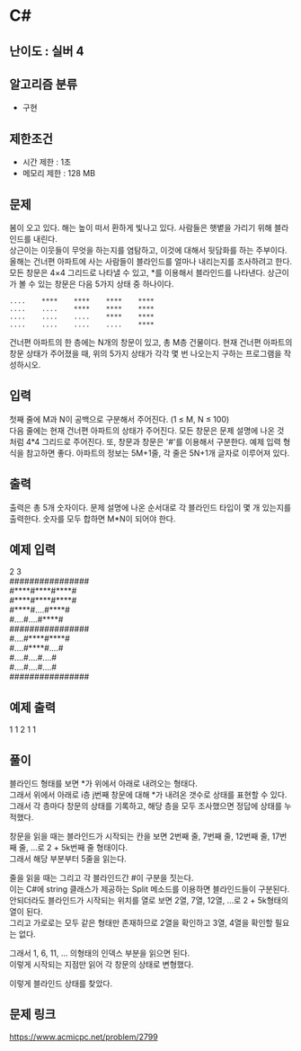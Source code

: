 # C#

## 난이도 : 실버 4

## 알고리즘 분류
  - 구현

## 제한조건
  - 시간 제한 : 1초
  - 메모리 제한 : 128 MB

## 문제
봄이 오고 있다. 해는 높이 떠서 환하게 빛나고 있다. 사람들은 햇볕을 가리기 위해 블라인드를 내린다.<br/>
상근이는 이웃들이 무엇을 하는지를 염탐하고, 이것에 대해서 뒷담화를 하는 주부이다. 올해는 건너편 아파트에 사는 사람들이 블라인드를 얼마나 내리는지를 조사하려고 한다.<br/>
모든 창문은 4×4 그리드로 나타낼 수 있고, *를 이용해서 블라인드를 나타낸다. 상근이가 볼 수 있는 창문은 다음 5가지 상태 중 하나이다.<br/>


	....	****	****	****	****
	....	....	****	****	****
	....	....	....	****	****
	....	....	....	....	****


건너편 아파트의 한 층에는 N개의 창문이 있고, 총 M층 건물이다. 현재 건너편 아파트의 창문 상태가 주어졌을 때, 위의 5가지 상태가 각각 몇 번 나오는지 구하는 프로그램을 작성하시오.<br/>


## 입력
첫째 줄에 M과 N이 공백으로 구분해서 주어진다. (1 ≤ M, N ≤ 100)<br/>
다음 줄에는 현재 건너편 아파트의 상태가 주어진다. 모든 창문은 문제 설명에 나온 것 처럼 4*4 그리드로 주어진다. 또, 창문과 창문은 '#'를 이용해서 구분한다. 예제 입력 형식을 참고하면 좋다. 아파트의 정보는 5M+1줄, 각 줄은 5N+1개 글자로 이루어져 있다.<br/>


## 출력
출력은 총 5개 숫자이다. 문제 설명에 나온 순서대로 각 블라인드 타입이 몇 개 있는지를 출력한다. 숫자를 모두 합하면 M*N이 되어야 한다.<br/>


## 예제 입력
2 3<br/>
\#\#\#\#\#\#\#\#\#\#\#\#\#\#\#\#<br/>
\#\*\*\*\*\#\*\*\*\*\#\*\*\*\*\#<br/>
\#\*\*\*\*\#\*\*\*\*\#\*\*\*\*\#<br/>
\#\*\*\*\*\#\.\.\.\.\#\*\*\*\*\#<br/>
\#\.\.\.\.\#\.\.\.\.\#\*\*\*\*\#<br/>
\#\#\#\#\#\#\#\#\#\#\#\#\#\#\#\#<br/>
\#\.\.\.\.\#\*\*\*\*\#\*\*\*\*\#<br/>
\#\.\.\.\.\#\*\*\*\*\#\.\.\.\.\#<br/>
\#\.\.\.\.\#\.\.\.\.\#\.\.\.\.\#<br/>
\#\.\.\.\.\#\.\.\.\.\#\.\.\.\.\#<br/>
\#\#\#\#\#\#\#\#\#\#\#\#\#\#\#\#<br/>


## 예제 출력
1 1 2 1 1<br/>


## 풀이
블라인드 형태를 보면 *가 위에서 아래로 내려오는 형태다.<br/>
그래서 위에서 아래로 i층 j번째 창문에 대해 *가 내려온 갯수로 상태를 표현할 수 있다.<br/>
그래서 각 층마다 창문의 상태를 기록하고, 해당 층을 모두 조사했으면 정답에 상태를 누적했다.<br/>


창문을 읽을 때는 블라인드가 시작되는 칸을 보면 2번째 줄, 7번째 줄, 12번째 줄, 17번째 줄, ...로 2 + 5k번째 줄 형태이다.<br/>
그래서 해당 부분부터 5줄을 읽는다.<br/>


줄을 읽을 때는 그리고 각 블라인드간 \#이 구분을 짓는다.<br/>
이는 C#에 string 클래스가 제공하는 Split 메소드를 이용하면 블라인드들이 구분된다.<br/>
안되더라도 블라인드가 시작되는 위치를 열로 보면 2열, 7열, 12열, ...로 2 + 5k형태의 열이 된다.<br/>
그리고 가로로는 모두 같은 형태만 존재하므로 2열을 확인하고 3열, 4열을 확인할 필요는 없다.<br/>


그래서 1, 6, 11, ... 의형태의 인덱스 부분을 읽으면 된다.<br/>
이렇게 시작되는 지점만 읽어 각 창문의 상태로 변형했다.<br/>


이렇게 블라인드 상태를 찾았다.<br/>


## 문제 링크
https://www.acmicpc.net/problem/2799